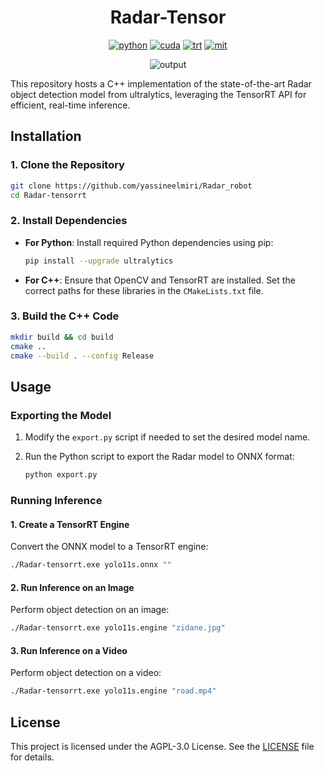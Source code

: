 <div align="center">

Radar-Tensor
===========================

[![python](https://img.shields.io/badge/python-3.10.12-green)](https://www.python.org/downloads/release/python-31012/)
[![cuda](https://img.shields.io/badge/cuda-11.6-green)](https://developer.nvidia.com/cuda-downloads)
[![trt](https://img.shields.io/badge/TRT-8.6-green)](https://developer.nvidia.com/tensorrt)
[![mit](https://img.shields.io/badge/license-MIT-blue)](https://github.com/spacewalk01/TensorRT-YOLOv9/tree/main?tab=MIT-1-ov-file#readme)

![output](https://github.com/user-attachments/assets/7a62874b-cd2c-4adc-a4c5-d613600f93dc)


<div align="left">
<p align="center">
</p>
 
This repository hosts a C++ implementation of the state-of-the-art Radar object detection model from ultralytics, leveraging the TensorRT API for efficient, real-time inference.


## Installation

### 1. Clone the Repository

```bash
git clone https://github.com/yassineelmiri/Radar_robot
cd Radar-tensorrt
```

### 2. Install Dependencies

- **For Python**:
  Install required Python dependencies using pip:
  
  ```bash
  pip install --upgrade ultralytics
  ```

- **For C++**:
  Ensure that OpenCV and TensorRT are installed. Set the correct paths for these libraries in the `CMakeLists.txt` file.

### 3. Build the C++ Code

```bash
mkdir build && cd build
cmake ..
cmake --build . --config Release
```

## Usage

### Exporting the Model

1. Modify the `export.py` script if needed to set the desired model name.
2. Run the Python script to export the Radar model to ONNX format:

   ```bash
   python export.py
   ```

### Running Inference

#### 1. Create a TensorRT Engine

Convert the ONNX model to a TensorRT engine:

```bash
./Radar-tensorrt.exe yolo11s.onnx ""
```

#### 2. Run Inference on an Image

Perform object detection on an image:

```bash
./Radar-tensorrt.exe yolo11s.engine "zidane.jpg"
```

#### 3. Run Inference on a Video

Perform object detection on a video:

```bash
./Radar-tensorrt.exe yolo11s.engine "road.mp4"
```

## License

This project is licensed under the AGPL-3.0 License. See the [LICENSE](LICENSE) file for details.
